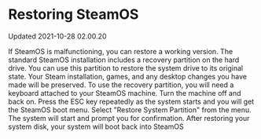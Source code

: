 # Restoring SteamOS
Updated 2021-10-28 02.00.20

If SteamOS is malfunctioning, you can restore a working version. The standard SteamOS installation includes a recovery partition on the hard drive. You can use this partition to restore the system drive to its original state. Your Steam installation, games, and any desktop changes you have made will be preserved. To use the recovery partition, you will need a keyboard attached to your SteamOS machine. Turn the machine off and back on. Press the ESC key repeatedly as the system starts and you will get the SteamOS boot menu. Select "Restore System Partition" from the menu. The system will start and prompt you for confirmation. After restoring your system disk, your system will boot back into SteamOS  
  
